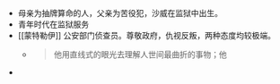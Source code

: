- 母亲为抽牌算命的人，父亲为苦役犯，沙威在监狱中出生。
- 青年时代在监狱服务
- [[蒙特勒伊]] 公安部门侦查员。尊敬政府，仇视反叛，两种态度均较极端。
	- > 他用直线式的眼光去理解人世间最曲折的事物；他
-